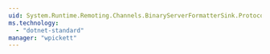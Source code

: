 ```yaml
---
uid: System.Runtime.Remoting.Channels.BinaryServerFormatterSink.Protocol
ms.technology: 
  - "dotnet-standard"
manager: "wpickett"
---
```

